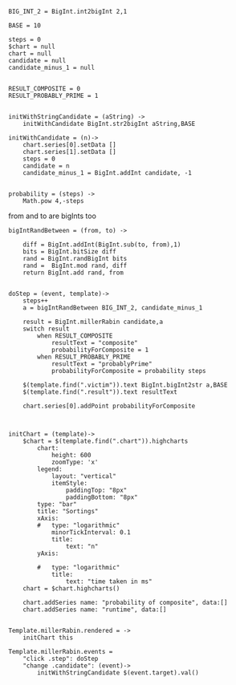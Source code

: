 
	BIG_INT_2 = BigInt.int2bigInt 2,1
	
	BASE = 10

	steps = 0
	$chart = null
	chart = null
	candidate = null
	candidate_minus_1 = null


	RESULT_COMPOSITE = 0
	RESULT_PROBABLY_PRIME = 1


	initWithStringCandidate = (aString) ->
		initWithCandidate BigInt.str2bigInt aString,BASE

	initWithCandidate = (n)->
		chart.series[0].setData []
		chart.series[1].setData []
		steps = 0
		candidate = n
		candidate_minus_1 = BigInt.addInt candidate, -1


	probability = (steps) ->
		Math.pow 4,-steps



from and to are bigInts too

	bigIntRandBetween = (from, to) ->

		diff = BigInt.addInt(BigInt.sub(to, from),1)
		bits = BigInt.bitSize diff
		rand = BigInt.randBigInt bits
		rand =  BigInt.mod rand, diff
		return BigInt.add rand, from


	doStep = (event, template)->
		steps++
		a = bigIntRandBetween BIG_INT_2, candidate_minus_1

		result = BigInt.millerRabin candidate,a
		switch result
			when RESULT_COMPOSITE 
				resultText = "composite"
				probabilityForComposite = 1
			when RESULT_PROBABLY_PRIME
				resultText = "probablyPrime"
				probabilityForComposite = probability steps

		$(template.find(".victim")).text BigInt.bigInt2str a,BASE
		$(template.find(".result")).text resultText
		
		chart.series[0].addPoint probabilityForComposite



	initChart = (template)->
		$chart = $(template.find(".chart")).highcharts
			chart:
				height: 600
				zoomType: 'x'
			legend:
				layout: "vertical"
				itemStyle:
					paddingTop: "8px"
					paddingBottom: "8px"
			type: "bar"
			title: "Sortings"
			xAxis:
			#	type: "logarithmic"
				minorTickInterval: 0.1
				title:
					text: "n"
			yAxis:

			#	type: "logarithmic"
				title:
					text: "time taken in ms"
		chart = $chart.highcharts()

		chart.addSeries name: "probability of composite", data:[]
		chart.addSeries name: "runtime", data:[]


	Template.millerRabin.rendered = ->
		initChart this

	Template.millerRabin.events = 
		"click .step": doStep
		"change .candidate": (event)->
			initWithStringCandidate $(event.target).val()


	

